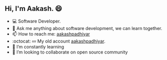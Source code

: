 ## Hi, I'm Aakash. 😄
- :computer: Software Developer.
- 💬 Ask me anything about software development, we can learn together.
- 📫 How to reach me: [aakashpadhiyar](https://www.linkedin.com/in/aakashpadhiyar/)
- :octocat: :zzz: My old account [aakashpadhiyar](https://github.com/aakashpadhiyar).
- 🌱 I’m constantly learning 
- 👯 I’m looking to collaborate on open source community
